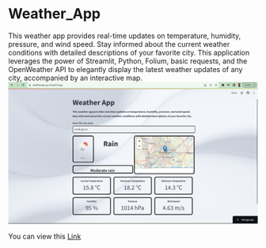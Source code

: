 # Weather_App
This weather app provides real-time updates on temperature, humidity, pressure, and wind speed. Stay informed about the current weather conditions with detailed descriptions of your favorite city.
This application leverages the power of Streamlit, Python, Folium, basic requests, and the OpenWeather API to elegantly display the latest weather updates of any city, accompanied by an interactive map.
![Screenshot of Application](https://github.com/Akash-Pal1/Weather_App/blob/master/Weather_App_ss.png?raw=true)

You can view this [Link](https://weatherapp-py.streamlit.app/)
